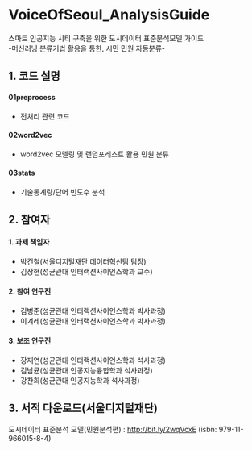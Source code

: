 # VoiceOfSeoul_AnalysisGuide
스마트 인공지능 시티 구축을 위한 도시데이터 표준분석모델 가이드\
-머신러닝 분류기법 활용을 통한, 시민 민원 자동분류-


## 1. 코드 설명
#### 01preprocess
 - 전처리 관련 코드
#### 02word2vec
- word2vec 모델링 및 랜덤포레스트 활용 민원 분류
#### 03stats
- 기술통계량/단어 빈도수 분석



## 2. 참여자
#### 1. 과제 책임자
- 박건철(서울디지털재단 데이터혁신팀 팀장)
- 김장현(성균관대 인터랙션사이언스학과 교수)
#### 2. 참여 연구진
- 김병준(성균관대 인터랙션사이언스학과 박사과정)
- 이겨레(성균관대 인터랙션사이언스학과 박사과정) 
#### 3. 보조 연구진
- 장재연(성균관대 인터랙션사이언스학과 석사과정)
- 김남균(성균관대 인공지능융합학과 석사과정)
- 강찬희(성균관대 인공지능학과 석사과정)


## 3. 서적 다운로드(서울디지털재단)
도시데이터 표준분석 모델(민원분석편) :  http://bit.ly/2wqVcxE (isbn: 979-11-966015-8-4)
